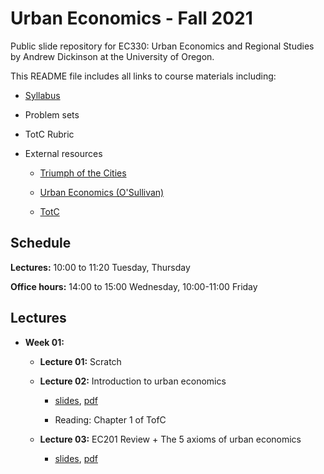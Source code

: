 # Urban Economics - Fall 2021

Public slide repository for EC330: Urban Economics and Regional Studies by Andrew Dickinson at the University of Oregon.

This README file includes all links to course materials including:

  - [Syllabus](syllabus/syllabus.pdf)

  - Problem sets
  
  - TotC Rubric
  
  - External resources
	- [Triumph of the Cities](http://www.smart-city.institute/library/book/triumph_of_the_city.pdf)
	- [Urban Economics (O'Sullivan)](resources/O'Sullivan_Urban_Economics_8th.pdf)
    
    - [TotC]() 
  
## Schedule

__Lectures:__ 10:00 to 11:20 Tuesday, Thursday

__Office hours:__ 14:00 to 15:00 Wednesday, 10:00-11:00 Friday
  
## Lectures

- __Week 01:__

  - __Lecture 01:__ Scratch

  - __Lecture 02:__ Introduction to urban economics 
  
    - [slides](slides/001-intro/01-intro.html), [pdf](slides/001-intro/01-intro.pdf)
    
    - Reading: Chapter 1 of TofC

  - __Lecture 03:__ EC201 Review + The 5 axioms of urban economics
  
    - [slides](slides/002-review/02-review.html), [pdf](slides/002-review/02-review.pdf)
